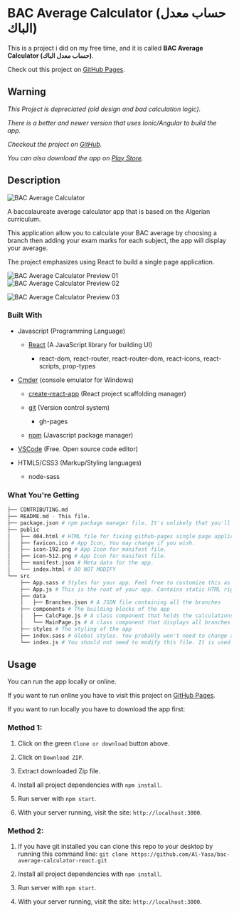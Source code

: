 # BAC Average Calculator (حساب معدل الباك)

This is a project i did on my free time, and it is called **BAC Average Calculator (حساب معدل الباك)**.

Check out this project on [GitHub Pages](https://al-yasa.github.io/bac-average-calculator-react/ "BAC Average Calculator - Belhenniche Al-Yasa'").

## Warning

*This Project is depreciated (old design and bad calculation logic).*

*There is a better and newer version that uses Ionic/Angular to build the app.*

*Checkout the project on [GitHub](https://github.com/Al-Yasa/BAC-Average-Calculator-Ionic-Angular "BAC Average Calculator - Belhenniche Al-Yasa'").*

*You can also download the app on [Play Store](https://play.google.com/store/apps/details?id=com.calculator.average.bac "BAC Average Calculator - Belhenniche Al-Yasa'").*

## Description

![BAC Average Calculator](public/favicon.png "BAC Average Calculator")

A baccalaureate average calculator app that is based on the Algerian curriculum.

This application allow you to calculate your BAC average by choosing a branch then adding your exam marks for each subject, the app will display your average.

The project emphasizes using React to build a single page application.

![BAC Average Calculator Preview 01](bac_average_calculator_preview_01.jpg "BAC Average Calculator Preview 01") ![BAC Average Calculator Preview 02](bac_average_calculator_preview_02.jpg "BAC Average Calculator Preview 02")

![BAC Average Calculator Preview 03](bac_average_calculator_preview_03.jpg "BAC Average Calculator Preview 03")

### Built With

- Javascript (Programming Language)

    - [React](https://reactjs.org/) (A JavaScript library for building UI)

        - react-dom, react-router, react-router-dom, react-icons, react-scripts, prop-types

- [Cmder](https://cmder.net/) (console emulator for Windows)

    - [create-react-app](https://github.com/facebookincubator/create-react-app) (React project scaffolding manager)

    - [git](https://git-scm.com/downloads) (Version control system)

        - gh-pages

    - [npm](https://nodejs.org/en/download/) (Javascript package manager)

- [VSCode](https://code.visualstudio.com/) (Free. Open source code editor)

- HTML5/CSS3 (Markup/Styling languages)

    - node-sass

### What You're Getting

```bash
├── CONTRIBUTING.md
├── README.md - This file.
├── package.json # npm package manager file. It's unlikely that you'll need to modify this.
├── public
│   ├── 404.html # HTML file for fixing github-pages single page application routing.
│   ├── favicon.ico # App Icon, You may change if you wish.
│   ├── icon-192.png # App Icon for manifest file.
│   ├── icon-512.png # App Icon for manifest file.
│   ├── manifest.json # Meta data for the app.
│   └── index.html # DO NOT MODIFY
└── src
    ├── App.sass # Styles for your app. Feel free to customize this as you desire.
    ├── App.js # This is the root of your app. Contains static HTML right now.
    ├── data
    │   ├── Branches.json # A JSON file containing all the branches
    ├── components # The building blocks of the app
    │   ├── CalcPage.js # A class component that holds the calculations logic
    │   └── MainPage.js # A class component that displays all branches and optional subjects
    ├── styles # The styling of the app
    ├── index.sass # Global styles. You probably won't need to change anything here.
    └── index.js # You should not need to modify this file. It is used for DOM rendering only.
```

## Usage

You can run the app locally or online.

If you want to run online you have to visit this project on [GitHub Pages](https://al-yasa.github.io/bac-average-calculator-react/ "BAC Average Calculator - Belhenniche Al-Yasa'").

If you want to run locally you have to download the app first:

### Method 1:

1. Click on the green `Clone or download` button above.

2. Click on `Download ZIP`.

3. Extract downloaded Zip file.

4. Install all project dependencies with `npm install`.

5. Run server with `npm start`.

6. With your server running, visit the site: `http://localhost:3000`.

### Method 2:

1. If you have git installed you can clone this repo to your desktop by running this command line:
`git clone https://github.com/Al-Yasa/bac-average-calculator-react.git`

2. Install all project dependencies with `npm install`.

3. Run server with `npm start`.

4. With your server running, visit the site: `http://localhost:3000`.
